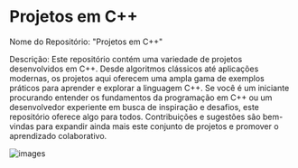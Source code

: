 # Projetos em C++

Nome do Repositório: "Projetos em C++"

Descrição:
Este repositório contém uma variedade de projetos desenvolvidos em C++. Desde algoritmos clássicos até aplicações modernas, os projetos aqui oferecem uma ampla gama de exemplos práticos para aprender e explorar a linguagem C++. Se você é um iniciante procurando entender os fundamentos da programação em C++ ou um desenvolvedor experiente em busca de inspiração e desafios, este repositório oferece algo para todos. Contribuições e sugestões são bem-vindas para expandir ainda mais este conjunto de projetos e promover o aprendizado colaborativo.

![images](https://github.com/GU1LHERMESILV4/projetos-em-c-/assets/102996571/722dae82-3a73-4fe2-a581-ab698086b9ae)

